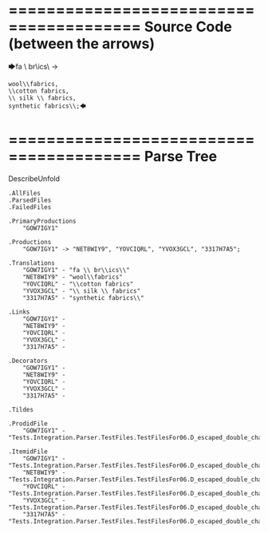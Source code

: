 ========================================
Source Code (between the arrows)
========================================

🡆fa \\ br\\ics\\ ->

    wool\\fabrics,
    \\cotton fabrics,
    \\ silk \\ fabrics,
    synthetic fabrics\\;🡄

========================================
Parse Tree
========================================
DescribeUnfold

    .AllFiles
    .ParsedFiles
    .FailedFiles

    .PrimaryProductions
        "GOW7IGY1" 

    .Productions
        "GOW7IGY1" -> "NET8WIY9", "YOVCIQRL", "YVOX3GCL", "3317H7A5";

    .Translations
        "GOW7IGY1" - "fa \\ br\\ics\\"
        "NET8WIY9" - "wool\\fabrics"
        "YOVCIQRL" - "\\cotton fabrics"
        "YVOX3GCL" - "\\ silk \\ fabrics"
        "3317H7A5" - "synthetic fabrics\\"

    .Links
        "GOW7IGY1" - 
        "NET8WIY9" - 
        "YOVCIQRL" - 
        "YVOX3GCL" - 
        "3317H7A5" - 

    .Decorators
        "GOW7IGY1" - 
        "NET8WIY9" - 
        "YOVCIQRL" - 
        "YVOX3GCL" - 
        "3317H7A5" - 

    .Tildes

    .ProdidFile
        "GOW7IGY1" - "Tests.Integration.Parser.TestFiles.TestFilesFor06.D_escaped_double_characters3.ds"

    .ItemidFile
        "GOW7IGY1" - "Tests.Integration.Parser.TestFiles.TestFilesFor06.D_escaped_double_characters3.ds"
        "NET8WIY9" - "Tests.Integration.Parser.TestFiles.TestFilesFor06.D_escaped_double_characters3.ds"
        "YOVCIQRL" - "Tests.Integration.Parser.TestFiles.TestFilesFor06.D_escaped_double_characters3.ds"
        "YVOX3GCL" - "Tests.Integration.Parser.TestFiles.TestFilesFor06.D_escaped_double_characters3.ds"
        "3317H7A5" - "Tests.Integration.Parser.TestFiles.TestFilesFor06.D_escaped_double_characters3.ds"

